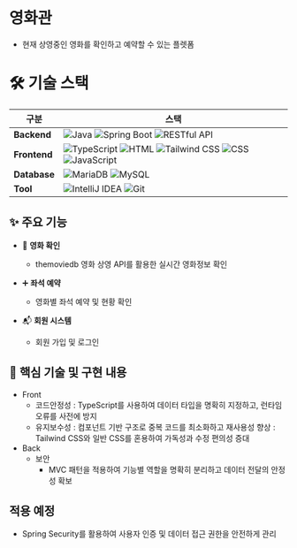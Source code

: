 # 영화관
- 현재 상영중인 영화를 확인하고 예약할 수 있는 플렛폼

# 🛠️ 기술 스택
| 구분         | 스택                                                                                                                                                                                                                  |
|--------------|-----------------------------------------------------------------------------------------------------------------------------------------------------------------------------------------------------------------------|
| **Backend**  | ![Java](https://img.shields.io/badge/Java_21-007396?style=for-the-badge&logo=java&logoColor=white) ![Spring Boot](https://img.shields.io/badge/Spring_Boot_3.x-6DB33F?style=for-the-badge&logo=spring-boot&logoColor=white) ![RESTful API](https://img.shields.io/badge/RESTful_API-6DB33F?style=for-the-badge&logo=rest&logoColor=white) |
| **Frontend** | ![TypeScript](https://img.shields.io/badge/TypeScript-3178C6?style=for-the-badge&logo=typescript&logoColor=white) ![HTML](https://img.shields.io/badge/HTML5-E34F26?style=for-the-badge&logo=html5&logoColor=white) ![Tailwind CSS](https://img.shields.io/badge/Tailwind_CSS-06B6D4?style=for-the-badge&logo=tailwind-css&logoColor=white) ![CSS](https://img.shields.io/badge/CSS3-1572B6?style=for-the-badge&logo=css3&logoColor=white) ![JavaScript](https://img.shields.io/badge/JavaScript-323330?style=for-the-badge&logo=javascript&logoColor=F7DF1E)
| **Database** | ![MariaDB](https://img.shields.io/badge/MariaDB-003545?style=for-the-badge&logo=mariadb&logoColor=white) ![MySQL](https://img.shields.io/badge/MySQL-4479A1?style=for-the-badge&logo=mysql&logoColor=white) |
| **Tool**     | ![IntelliJ IDEA](https://img.shields.io/badge/IntelliJ_IDEA-000000?style=for-the-badge&logo=intellij-idea&logoColor=white) ![Git](https://img.shields.io/badge/Git-F05032?style=for-the-badge&logo=git&logoColor=white)


## ✨ 주요 기능

- 🛒 **영화 확인**
  - themoviedb 영화 상영 API를 활용한 실시간 영화정보 확인
 
- ➕  **좌석 예약**
  - 영화별 좌석 예약 및 현황 확인
 
- 📬 **회원 시스템**
  - 회원 가입 및 로그인


## 🔧 핵심 기술 및 구현 내용
- Front
  - 코드안정성
    : TypeScript를 사용하여 데이터 타입을 명확히 지정하고, 런타임 오류를 사전에 방지
  - 유지보수성
    : 컴포넌트 기반 구조로 중복 코드를 최소화하고 재사용성 향상
    : Tailwind CSS와 일반 CSS를 혼용하여 가독성과 수정 편의성 증대
- Back
  - 보안
    - MVC 패턴을 적용하여 기능별 역할을 명확히 분리하고 데이터 전달의 안정성 확보


## 적용 예정
  - Spring Security를 활용하여 사용자 인증 및 데이터 접근 권한을 안전하게 관리
